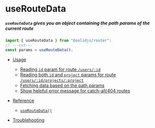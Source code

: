 # useRouteData

##### `useRouteData` gives you an object containing the path params of the current route

<div class="text-xl">

```ts twoslash
import { useRouteData } from "@solidjs/router";
// ---cut---
const params = useRouteData();
```

</div>

- [Usage](#usage)

  - [Reading `id` param for route `/users/:id`](#accessing-id-param-for-route-users-id)
  - [Reading both `id` and `project` params for route `/users/:id/projects/:project`](#accessing-id-param-for-route-users-id)
  - [Fetching data based on the path params](#example)
  - [Show helpful error message for catch-all/404 routes](#example)

- [Reference](#reference)

  - [`useRouteData()`](#hello-world)

- [Troublehooting](#troublehooting)
